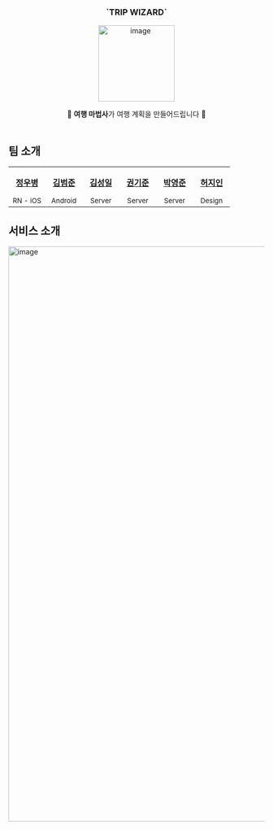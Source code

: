 <div align="center">

<h3>`TRIP WIZARD`</h3>
<img width="150" alt="image" src="https://github.com/sipe-team/sipethon-2_7/assets/42997924/24887553-a369-4911-a474-a65889907022">

🧚‍ **여행 마법사**가 여행 계획을 만들어드립니다 🧚️<br><br>

</div>

## 팀 소개

<table width="100%" align="center">
  <tr>
    <td align="center" valign="top" width="16.6%"><a href="https://github.com/woobottle"><img src="https://avatars.githubusercontent.com/u/50283326?v=4" alt=""/><br /><p><b>정우병</b></p></a><small>RN - iOS</small></td>
    <td align="center" valign="top" width="16.6%"><a href="https://github.com/omjoonkim"><img src="https://avatars.githubusercontent.com/u/13516107?v=4" alt=""/><br /><p><b>김범준</b></p></a><small>Android</small></td>
    <td align="center" valign="top" width="16.6%"><a href="https://github.com/kshired"><img src="https://avatars.githubusercontent.com/u/36851531?v=4" alt=""/><br /><p><b>김성일</b></p></a><small>Server</small></td>
    <td align="center" valign="top" width="16.6%"><a href="https://github.com/kkjsw17"><img src="https://avatars.githubusercontent.com/u/39583312?v=4" alt=""/><br /><p><b>권기준</b></p></a><small>Server</small></td>
    <td align="center" valign="top" width="16.6%"><a href="https://github.com/jun108059"><img src="https://avatars.githubusercontent.com/u/42997924?v=4" alt=""/><br /><p><b>박영준</b></p></a><small>Server</small></td>
    <td align="center" valign="top" width="16.6%"><a href="https://github.com/HeoJiin"><img src="https://github.com/sipe-team/sipethon-2_7/assets/42997924/f90373ab-abe5-4c57-b7bd-8a368a11a0d2" alt=""/><br /><p><b>허지인</b></p></a><small>Design</small></td>
  </tr>
</table>

## 서비스 소개

<img width="1132" alt="image" src="https://github.com/sipe-team/sipethon-2_7/assets/42997924/7ac6a381-069d-46e6-ab7a-0aecbf694548">

